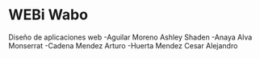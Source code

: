 # WEBi Wabo
Diseño de aplicaciones web 
-Aguilar Moreno Ashley Shaden
-Anaya Alva Monserrat
-Cadena Mendez Arturo
-Huerta Mendez Cesar Alejandro

